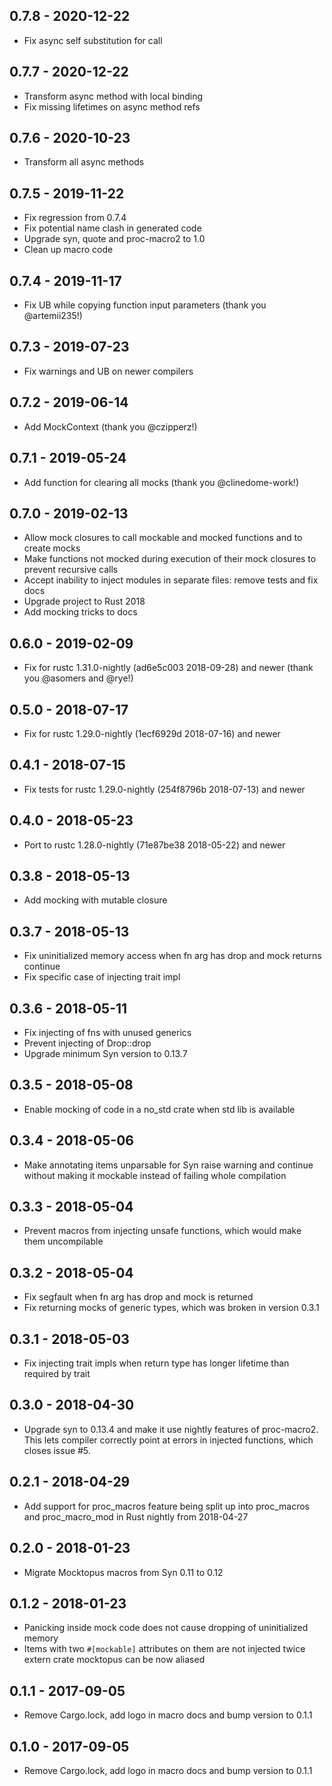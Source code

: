 ## 0.7.8 - 2020-12-22
- Fix async self substitution for call
## 0.7.7 - 2020-12-22
- Transform async method with local binding
- Fix missing lifetimes on async method refs
## 0.7.6 - 2020-10-23
- Transform all async methods
## 0.7.5 - 2019-11-22
- Fix regression from 0.7.4
- Fix potential name clash in generated code
- Upgrade syn, quote and proc-macro2 to 1.0
- Clean up macro code
## 0.7.4 - 2019-11-17
- Fix UB while copying function input parameters (thank you @artemii235!)
## 0.7.3 - 2019-07-23
- Fix warnings and UB on newer compilers
## 0.7.2 - 2019-06-14
- Add MockContext (thank you @czipperz!)
## 0.7.1 - 2019-05-24
- Add function for clearing all mocks (thank you @clinedome-work!)
## 0.7.0 - 2019-02-13
- Allow mock closures to call mockable and mocked functions and to create mocks
- Make functions not mocked during execution of their mock closures to prevent recursive calls
- Accept inability to inject modules in separate files: remove tests and fix docs
- Upgrade project to Rust 2018
- Add mocking tricks to docs
## 0.6.0 - 2019-02-09
- Fix for rustc 1.31.0-nightly (ad6e5c003 2018-09-28) and newer (thank you @asomers and @rye!)
## 0.5.0 - 2018-07-17
- Fix for rustc 1.29.0-nightly (1ecf6929d 2018-07-16) and newer
## 0.4.1 - 2018-07-15
- Fix tests for rustc 1.29.0-nightly (254f8796b 2018-07-13) and newer
## 0.4.0 - 2018-05-23
- Port to rustc 1.28.0-nightly (71e87be38 2018-05-22) and newer
## 0.3.8 - 2018-05-13
- Add mocking with mutable closure
## 0.3.7 - 2018-05-13
- Fix uninitialized memory access when fn arg has drop and mock returns continue
- Fix specific case of injecting trait impl
## 0.3.6 - 2018-05-11
- Fix injecting of fns with unused generics
- Prevent injecting of Drop::drop
- Upgrade minimum Syn version to 0.13.7
## 0.3.5 - 2018-05-08
- Enable mocking of code in a no_std crate when std lib is available
## 0.3.4 - 2018-05-06
- Make annotating items unparsable for Syn raise warning and continue without making it mockable instead of failing whole compilation
## 0.3.3 - 2018-05-04
- Prevent macros from injecting unsafe functions, which would make them uncompilable
## 0.3.2 - 2018-05-04
- Fix segfault when fn arg has drop and mock is returned
- Fix returning mocks of generic types, which was broken in version 0.3.1
## 0.3.1 - 2018-05-03
- Fix injecting trait impls when return type has longer lifetime than required by trait
## 0.3.0 - 2018-04-30
- Upgrade syn to 0.13.4 and make it use nightly features of proc-macro2. This lets compiler correctly point at errors in injected functions, which closes issue #5.
## 0.2.1 - 2018-04-29
- Add support for proc_macros feature being split up into proc_macros and proc_macro_mod in Rust nightly from 2018-04-27
## 0.2.0 - 2018-01-23
- Migrate Mocktopus macros from Syn 0.11 to 0.12
## 0.1.2 - 2018-01-23
- Panicking inside mock code does not cause dropping of uninitialized memory
- Items with two `#[mockable]` attributes on them are not injected twice
extern crate mocktopus can be now aliased
## 0.1.1 - 2017-09-05
- Remove Cargo.lock, add logo in macro docs and bump version to 0.1.1
## 0.1.0 - 2017-09-05
- Remove Cargo.lock, add logo in macro docs and bump version to 0.1.1
